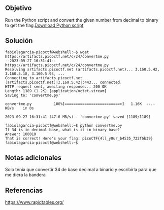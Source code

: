 ## Objetivo

Run the Python script and convert the given number from decimal to binary to get the flag.[Download Python script](https://artifacts.picoctf.net/c/24/convertme.py)
## Solución 
```
fabiolagarcia-picoctf@webshell:~$ wget https://artifacts.picoctf.net/c/24/convertme.py
--2023-09-27 16:31:41--  https://artifacts.picoctf.net/c/24/convertme.py
Resolving artifacts.picoctf.net (artifacts.picoctf.net)... 3.160.5.42, 3.160.5.18, 3.160.5.93, ...
Connecting to artifacts.picoctf.net (artifacts.picoctf.net)|3.160.5.42|:443... connected.
HTTP request sent, awaiting response... 200 OK
Length: 1189 (1.2K) [application/octet-stream]
Saving to: 'convertme.py'

convertme.py          100%[=========================>]   1.16K  --.-KB/s    in 0s      

2023-09-27 16:31:41 (47.0 MB/s) - 'convertme.py' saved [1189/1189]

fabiolagarcia-picoctf@webshell:~$ python convertme.py 
If 34 is in decimal base, what is it in binary base?
Answer: 100010
That is correct! Here's your flag: picoCTF{4ll_y0ur_b4535_722f6b39}
fabiolagarcia-picoctf@webshell:~$ 
```

## Notas adicionales
Solo tenia que convertir 34 de base decimal a binario y escribirla para que me diera la bandera
## Referencias
https://www.rapidtables.org/